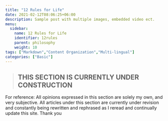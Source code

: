 ```yaml
---
title: "12 Rules for Life"
date: 2021-02-12T08:06:25+06:00
description: Sample post with multiple images, embedded video ect.
menu:
  sidebar:
    name: 12 Rules for Life
    identifier: 12rules
    parent: philosophy
    weight: 10
tags: ["Markdown","Content Organization","Multi-lingual"]
categories: ["Basic"]
---
```

>##       THIS SECTION IS CURRENTLY UNDER CONSTRUCTION

For reference: All opinions expressed in this section are solely my own, and very subjective. All articles under this section are currently under revision and constantly being rewritten and rephrased as I reread and continually update this site. Thank you
